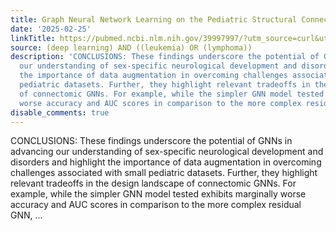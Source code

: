 ```yaml
---
title: Graph Neural Network Learning on the Pediatric Structural Connectome
date: '2025-02-25'
linkTitle: https://pubmed.ncbi.nlm.nih.gov/39997997/?utm_source=curl&utm_medium=rss&utm_campaign=pubmed-2&utm_content=1byXLWG-5Hn0_qdLgZYpDfLA2UWGhGNgZGereuo1rJN2aoAQXP&fc=20220814223158&ff=20250226171053&v=2.18.0.post9+e462414
source: (deep learning) AND ((leukemia) OR (lymphoma))
description: 'CONCLUSIONS: These findings underscore the potential of GNNs in advancing
  our understanding of sex-specific neurological development and disorders and highlight
  the importance of data augmentation in overcoming challenges associated with small
  pediatric datasets. Further, they highlight relevant tradeoffs in the design landscape
  of connectomic GNNs. For example, while the simpler GNN model tested exhibits marginally
  worse accuracy and AUC scores in comparison to the more complex residual GNN, ...'
disable_comments: true
---
```

CONCLUSIONS: These findings underscore the potential of GNNs in advancing our understanding of sex-specific neurological development and disorders and highlight the importance of data augmentation in overcoming challenges associated with small pediatric datasets. Further, they highlight relevant tradeoffs in the design landscape of connectomic GNNs. For example, while the simpler GNN model tested exhibits marginally worse accuracy and AUC scores in comparison to the more complex residual GNN, ...